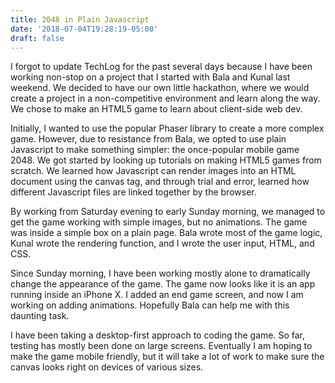 ```yaml
---
title: 2048 in Plain Javascript
date: '2018-07-04T19:28:19-05:00'
draft: false
---
```

I forgot to update TechLog for the past several days because I have been working non-stop on a project that I started with Bala and Kunal last weekend. We decided to have our own little hackathon, where we would create a project in a non-competitive environment and learn along the way. We chose to make an HTML5 game to learn about client-side web dev. 

Initially, I wanted to use the popular Phaser library to create a more complex game. However, due to resistance from Bala, we opted to use plain Javascript to make something simpler: the once-popular mobile game 2048. We got started by looking up tutorials on making HTML5 games from scratch. We learned how Javascript can render images into an HTML document using the canvas tag, and through trial and error, learned how different Javascript files are linked together by the browser.

By working from Saturday evening to early Sunday morning, we managed to get the game working with simple images, but no animations. The game was inside a simple box on a plain page. Bala wrote most of the game logic, Kunal wrote the rendering function, and I wrote the user input, HTML, and CSS. 

Since Sunday morning, I have been working mostly alone to dramatically change the appearance of the game. The game now looks like it is an app running inside an iPhone X. I added an end game screen, and now I am working on adding animations. Hopefully Bala can help me with this daunting task. 

I have been taking a desktop-first approach to coding the game. So far, testing has mostly been done on large screens. Eventually I am hoping to make the game mobile friendly, but it will take a lot of work to make sure the canvas looks right on devices of various sizes. 

